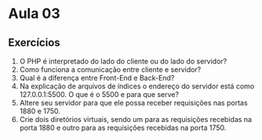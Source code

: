 # Aula 03

## Exercícios

1. O PHP é interpretado do lado do cliente ou do lado do servidor?
2. Como funciona a comunicação entre cliente e servidor?
3. Qual é a diferença entre Front-End e Back-End?
4. Na explicação de arquivos de índices o endereço do servidor está como 127.0.0.1:5500. O que é o 5500 e para que serve?
5. Altere seu servidor para que ele possa receber requisições nas portas 1880 e 1750.
6. Crie dois diretórios virtuais, sendo um para as requisições recebidas na porta 1880 e outro para as requisições recebidas na porta 1750.
